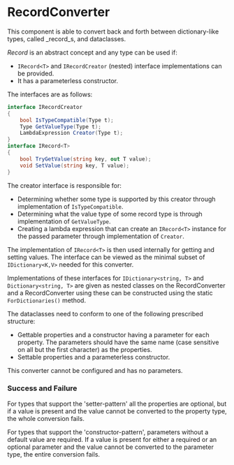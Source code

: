 # RecordConverter
This component is able to convert back and forth between dictionary-like types, called _record_s, and dataclasses.

_Record_ is an abstract concept and any type can be used if:
* `IRecord<T>` and `IRecordCreator` (nested) interface implementations can be provided.
* It has a parameterless constructor.

The interfaces are as follows:

```csharp
interface IRecordCreator
{
    bool IsTypeCompatible(Type t);
    Type GetValueType(Type t);
    LambdaExpression Creator(Type t);
}
interface IRecord<T>
{
    bool TryGetValue(string key, out T value);
    void SetValue(string key, T value);
}
```

The creator interface is responsible for:
* Determining whether some type is supported by this creator through implementation of `IsTypeCompatible`.
* Determining what the value type of some record type is through implementation of `GetValueType`.
* Creating a lambda expression that can create an `IRecord<T>` instance for the passed parameter through implementation of `Creator`.

The implementation of `IRecord<T>` is then used internally for getting and setting values. 
The interface can be viewed as the minimal subset of `IDictionary<K,V>` needed for this converter.

Implementations of these interfaces for `IDictionary<string, T>` and `Dictionary<string, T>` are given as nested classes on the RecordConverter and a RecordConverter using these can be constructed using the static `ForDictionaries()` method.

The dataclasses need to conform to one of the following prescribed structure:
* Gettable properties and a constructor having a parameter for each property.
  The parameters should have the same name (case sensitive on all but the first character) as the properties.
* Settable properties and a parameterless constructor.

This converter cannot be configured and has no parameters.

### Success and Failure
For types that support the 'setter-pattern' all the properties are optional, but if a value is present and the value cannot be converted to the property type, the whole conversion fails.

For types that support the 'constructor-pattern', parameters without a default value are required.
If a value is present for either a required or an optional parameter and the value cannot be converted to the parameter type, the entire conversion fails.
